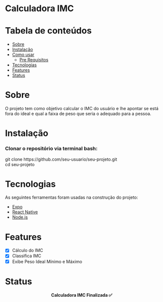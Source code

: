 # Calculadora IMC
Tabela de conteúdos
=================
<!--ts-->
   * [Sobre](#Sobre)
   * [Instalação](#instalacao)
   * [Como usar](#como-usar)
      * [Pre Requisitos](#pre-requisitos)
   * [Tecnologias](#tecnologias)
   * [Features](#Features)
   * [Status](Status)
<!--te-->
# Sobre
<p align="justify">O projeto tem como objetivo calcular o IMC do usuário e lhe apontar se está fora do ideal e qual a faixa de peso que seria o adequado para a pessoa.</p>

# Instalação
<h3> Clonar o repositório via terminal bash:</h3>
<p> git clone https://github.com/seu-usuario/seu-projeto.git <br>
cd seu-projeto</p>

# Tecnologias

As seguintes ferramentas foram usadas na construção do projeto:

- [Expo](https://expo.io/)
- [React Native](https://reactnative.dev/)
- [Node.js](https://nodejs.org/en)
 
# Features 
- [x] Cálculo do IMC
- [x] Classifica IMC
- [x] Exibe Peso Ideal Mínimo e Máximo

# Status 
<h4 align="center"> 
	Calculadora IMC  Finalizada ✅ 
</h4>
